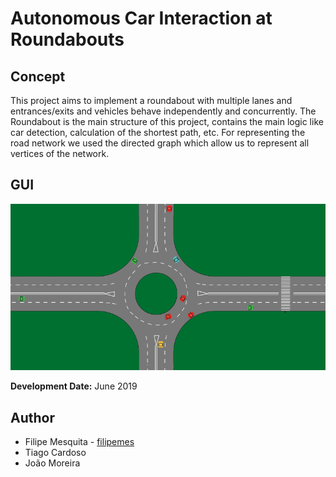 # Autonomous Car Interaction at Roundabouts

## Concept

This project aims to implement a roundabout with multiple lanes and entrances/exits and vehicles behave independently and concurrently.
The Roundabout is the main structure of this project, contains the main logic like car detection,  calculation of the shortest path, etc. For representing the road network we used the directed graph which allow us to represent all vertices of the network. 

## GUI

![Roundabout](screenshots/roundabout.gif)


**Development Date:** June 2019

## Author

* Filipe Mesquita - [filipemes](https://github.com/filipemes)
* Tiago Cardoso
* João Moreira

